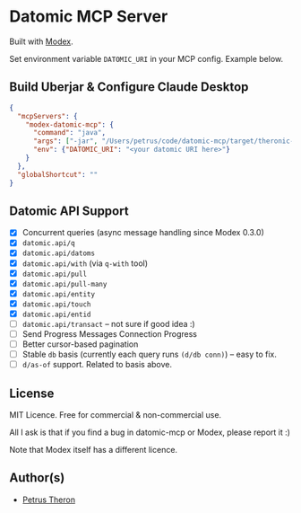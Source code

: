 # Datomic MCP Server

Built with [Modex](https://github.com/theronic/modex).

Set environment variable `DATOMIC_URI` in your MCP config. Example below.

## Build Uberjar & Configure Claude Desktop

```json
{
  "mcpServers": {
    "modex-datomic-mcp": {
      "command": "java",
      "args": ["-jar", "/Users/petrus/code/datomic-mcp/target/theronic-datomic-mcp-0.3.0.jar"],
      "env": {"DATOMIC_URI": "<your datomic URI here>"}
    }
  },
  "globalShortcut": ""
}
```

## Datomic API Support

- [x] Concurrent queries (async message handling since Modex 0.3.0)
- [x] `datomic.api/q`
- [x] `datomic.api/datoms`
- [x] `datomic.api/with` (via `q-with` tool)
- [x] `datomic.api/pull`
- [x] `datomic.api/pull-many`
- [x] `datomic.api/entity`
- [x] `datomic.api/touch`
- [x] `datomic.api/entid`
- [ ] `datomic.api/transact` – not sure if good idea :)
- [ ] Send Progress Messages Connection Progress
- [ ] Better cursor-based pagination
- [ ] Stable `db` basis (currently each query runs `(d/db conn)`) – easy to fix.
- [ ] `d/as-of` support. Related to basis above.

## License

MIT Licence. Free for commercial & non-commercial use.

All I ask is that if you find a bug in datomic-mcp or Modex, please report it :)

Note that Modex itself has a different licence.

## Author(s)

- [Petrus Theron](http://petrustheron.com)
